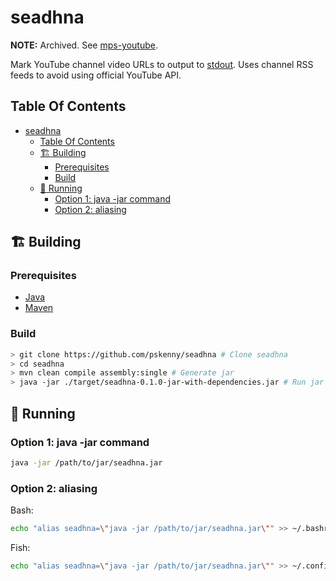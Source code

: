 # seadhna

__NOTE:__ Archived. See [mps-youtube](https://github.com/mps-youtube/mps-youtube).

Mark YouTube channel video URLs to output to [stdout](https://en.wikipedia.org/wiki/Standard_streams#Standard_output_(stdout)). Uses channel RSS feeds to avoid using official YouTube API.

## Table Of Contents
- [seadhna](#seadhna)
  - [Table Of Contents](#table-of-contents)
  - [🏗️ Building](#️-building)
    - [Prerequisites](#prerequisites)
    - [Build](#build)
  - [🚀 Running](#-running)
    - [Option 1: java -jar command](#option-1-java--jar-command)
    - [Option 2: aliasing](#option-2-aliasing)

## 🏗️ Building

### Prerequisites

- [Java](https://openjdk.java.net/install/)
- [Maven](https://maven.apache.org/download.cgi)

### Build

```bash
> git clone https://github.com/pskenny/seadhna # Clone seadhna
> cd seadhna
> mvn clean compile assembly:single # Generate jar
> java -jar ./target/seadhna-0.1.0-jar-with-dependencies.jar # Run jar
```

## 🚀 Running

### Option 1: java -jar command

```bash
java -jar /path/to/jar/seadhna.jar
```

### Option 2: aliasing

Bash:

```bash
echo "alias seadhna=\"java -jar /path/to/jar/seadhna.jar\"" >> ~/.bashrc
```

Fish:

```bash
echo "alias seadhna=\"java -jar /path/to/jar/seadhna.jar\"" >> ~/.config/fish/config.fish
```
